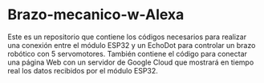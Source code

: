 # Brazo-mecanico-w-Alexa
Este es un repositorio que contiene los códigos necesarios para realizar una conexión entre el módulo ESP32 y un EchoDot para controlar un brazo robótico con 5 servomotores. También contiene el código para conectar una página Web con un servidor de Google Cloud que mostrará en tiempo real los datos recibidos por el módulo ESP32.

